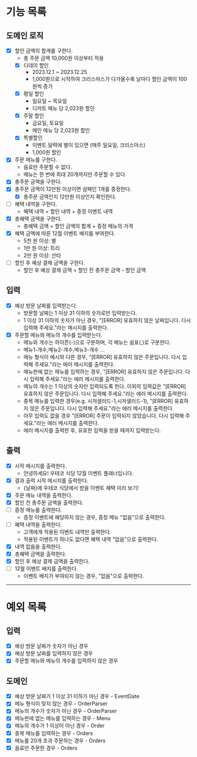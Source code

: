 # 기능 목록

## 도메인 로직
- [x] 할인 금액의 합계를 구한다.
  - 총 주문 금액 10,000원 이상부터 적용
  - [x] 디데이 할인
    - 2023.12.1 ~ 2023.12.25
    - 1,000원으로 시작하여 크리스마스가 다가올수록 날마다 할인 금액이 100원씩 증가
  - [x] 평일 할인
    - 일요일 ~ 목요일
    - 디저트 메뉴 당 2,023원 할인
  - [x] 주말 할인
    - 금요일, 토요일
    - 메인 메뉴 당 2,023원 할인
  - [x] 특별할인
    - 이벤트 달력에 별이 있으면 (매주 일요일, 크리스마스)
    - 1,000원 할인
    
- [x] 주문 메뉴를 구한다.
  - 음료만 주문할 수 없다.
  - 메뉴는 한 번에 최대 20개까지만 주문할 수 있다.
- [x] 총주문 금액을 구한다.
- [x] 총주문 금액이 12만원 이상이면 샴페인 1개를 증정한다.
  - [x] 총주문 금액인지 12만원 이상인지 확인한다.
- [ ] 혜택 내역을 구한다.
  - 혜택 내역 = 할인 내역 + 증정 이벤트 내역 
- [x] 총혜택 금액을 구한다.
  - 총혜택 금액 = 할인 금액의 합계 + 증정 메뉴의 가격
- [x] 혜택 금액에 따른 12월 이벤트 배지를 부여한다.
  - 5천 원 이상: 별
  - 1만 원 이상: 트리
  - 2만 원 이상: 산타
- [ ] 할인 후 예상 결제 금액을 구한다.
  - 할인 후 예상 결제 금액 = 할인 전 총주문 금액 - 할인 금액

## 입력
- [x] 예상 방문 날짜를 입력받는다.
  - 방문할 날짜는 1 이상 31 이하의 숫자로만 입력받는다.
  - 1 이상 31 이하의 숫자가 아닌 경우, "[ERROR] 유효하지 않은 날짜입니다. 다시 입력해 주세요."라는 메시지를 출력한다.
- [x] 주문할 메뉴와 메뉴의 개수를 입력받는다.
  - 메뉴와 개수는 하이픈(-)으로 구분하며, 각 메뉴는 쉼표(,)로 구분한다.
  - 메뉴1-개수,메뉴2-개수,메뉴3-개수 ...
  - 메뉴 형식이 예시와 다른 경우, "[ERROR] 유효하지 않은 주문입니다. 다시 입력해 주세요."라는 에러 메시지를 출력한다.
  - 메뉴판에 없는 메뉴를 입력하는 경우, "[ERROR] 유효하지 않은 주문입니다. 다시 입력해 주세요."라는 에러 메시지를 출력한다.
  - 메뉴의 개수는 1 이상의 숫자만 입력되도록 한다. 이외의 입력값은 "[ERROR] 유효하지 않은 주문입니다. 다시 입력해 주세요."라는 에러 메시지를 출력한다.
  - 중복 메뉴를 입력한 경우(e.g. 시저샐러드-1,시저샐러드-1), "[ERROR] 유효하지 않은 주문입니다. 다시 입력해 주세요."라는 에러 메시지를 출력한다.
  - 아무 입력도 없을 경우 "[ERROR] 주문이 입력되지 않았습니다. 다시 입력해 주세요."라는 에러 메시지를 출력한다.
  - 에러 메시지를 출력한 후, 유효한 입력을 받을 때까지 입력받는다.

## 출력
- [x] 시작 메시지를 출력한다.
  - 안녕하세요! 우테코 식당 12월 이벤트 플래너입니다. 
- [x] 결과 출력 시작 메시지를 출력한다.
  - {날짜}에 우테코 식당에서 받을 이벤트 혜택 미리 보기!
- [x] 주문 메뉴 내역을 출력한다.
- [x] 할인 전 총주문 금액을 출력한다.
- [ ] 증정 메뉴를 출력한다.
  - 증정 이벤트에 해당하지 않는 경우, 증정 메뉴 "없음"으로 출력한다.
- [ ] 혜택 내역을 출력한다.
  - 고객에게 적용된 이벤트 내역만 출력한다.
  - 적용된 이벤트가 하나도 없다면 혜택 내역 "없음"으로 출력한다.
- [x] 내역 없음을 출력한다. 
- [x] 총혜택 금액을 출력한다.
- [x] 할인 후 예상 결제 금액을 출력한다. 
- [ ] 12월 이벤트 배지를 출력한다.
  - 이벤트 배지가 부여되지 않는 경우, "없음"으로 출력한다. 

---
# 예외 목록

## 입력
- [x] 예상 방문 날짜가 숫자가 아닌 경우
- [x] 예상 방문 날짜를 입력하지 않은 경우
- [x] 주문할 메뉴와 메뉴의 개수를 입력하지 않은 경우

## 도메인
- [x] 예상 방문 날짜가 1 이상 31 이하가 아닌 경우 - EventDate
- [x] 메뉴 형식이 맞지 않는 경우 - OrderParser
- [x] 메뉴의 개수가 숫자가 아닌 경우 - OrderParser
- [x] 메뉴판에 없는 메뉴를 입력하는 경우 - Menu
- [x] 메뉴의 개수가 1 이상이 아닌 경우 - Order
- [x] 중복 메뉴를 입력하는 경우 - Orders
- [x] 메뉴를 20개 초과 주문하는 경우 - Orders
- [x] 음료만 주문한 경우 - Orders